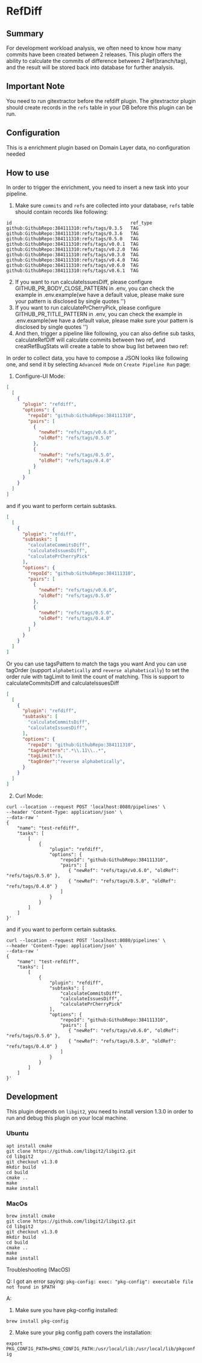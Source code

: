 # RefDiff
## Summary

For development workload analysis, we often need to know how many commits have been created between 2 releases. This plugin offers the ability to calculate the commits of difference between 2 Ref(branch/tag), and the result will be stored back into database for further analysis.

## Important Note

You need to run gitextractor before the refdiff plugin. The gitextractor plugin should create records in the `refs` table in your DB before this plugin can be run.

## Configuration

This is a enrichment plugin based on Domain Layer data, no configuration needed

## How to use

In order to trigger the enrichment, you need to insert a new task into your pipeline.

1. Make sure `commits` and `refs` are collected into your database, `refs` table should contain records like following:
```
id                                            ref_type
github:GithubRepo:384111310:refs/tags/0.3.5   TAG
github:GithubRepo:384111310:refs/tags/0.3.6   TAG
github:GithubRepo:384111310:refs/tags/0.5.0   TAG
github:GithubRepo:384111310:refs/tags/v0.0.1  TAG
github:GithubRepo:384111310:refs/tags/v0.2.0  TAG
github:GithubRepo:384111310:refs/tags/v0.3.0  TAG
github:GithubRepo:384111310:refs/tags/v0.4.0  TAG
github:GithubRepo:384111310:refs/tags/v0.6.0  TAG
github:GithubRepo:384111310:refs/tags/v0.6.1  TAG
```
2. If you want to run calculateIssuesDiff, please configure GITHUB_PR_BODY_CLOSE_PATTERN in .env, you can check the example in .env.example(we have a default value, please make sure your pattern is disclosed by single quotes '')
3. If you want to run calculatePrCherryPick, please configure GITHUB_PR_TITLE_PATTERN in .env, you can check the example in .env.example(we have a default value, please make sure your pattern is disclosed by single quotes '')
4. And then, trigger a pipeline like following, you can also define sub tasks, calculateRefDiff will calculate commits between two ref, and creatRefBugStats will create a table to show bug list between two ref:
   
In order to collect data, you have to compose a JSON looks like following one, and send it by selecting `Advanced Mode` on `Create Pipeline Run` page:
1. Configure-UI Mode:
```json
[
  [
    {
      "plugin": "refdiff",
      "options": {
        "repoId": "github:GithubRepo:384111310",
        "pairs": [
          {
            "newRef": "refs/tags/v0.6.0",
            "oldRef": "refs/tags/0.5.0"
          },
          {
            "newRef": "refs/tags/0.5.0",
            "oldRef": "refs/tags/0.4.0"
          }
        ]
      }
    }
  ]
]
```
and if you want to perform certain subtasks.
```json
[
  [
    {
      "plugin": "refdiff",
      "subtasks": [
        "calculateCommitsDiff",
        "calculateIssuesDiff",
        "calculatePrCherryPick"
      ],
      "options": {
        "repoId": "github:GithubRepo:384111310",
        "pairs": [
          {
            "newRef": "refs/tags/v0.6.0",
            "oldRef": "refs/tags/0.5.0"
          },
          {
            "newRef": "refs/tags/0.5.0",
            "oldRef": "refs/tags/0.4.0"
          }
        ]
      }
    }
  ]
]
```
Or you can use tagsPattern to match the tags you want
And you can use tagOrder (support `alphabetically` and `reverse alphabetically`) to set the order rule with tagLimit to limit the count of matching.
This is support to calculateCommitsDiff and calculateIssuesDiff
```json
[
  [
    {
      "plugin": "refdiff",
      "subtasks": [
        "calculateCommitsDiff",
        "calculateIssuesDiff",
      ],
      "options": {
        "repoId": "github:GithubRepo:384111310",
        "tagsPattern":".*\\.11\\..*",
        "tagLimit":3,
        "tagOrder":"reverse alphabetically",
      }
    }
  ]
]
```

2. Curl Mode:
```
curl --location --request POST 'localhost:8080/pipelines' \
--header 'Content-Type: application/json' \
--data-raw '
{
    "name": "test-refdiff",
    "tasks": [
        [
            {
                "plugin": "refdiff",
                "options": {
                    "repoId": "github:GithubRepo:384111310",
                    "pairs": [
                       { "newRef": "refs/tags/v0.6.0", "oldRef": "refs/tags/0.5.0" },
                       { "newRef": "refs/tags/0.5.0", "oldRef": "refs/tags/0.4.0" }
                    ]
                }
            }
        ]
    ]
}'
```
and if you want to perform certain subtasks.
```
curl --location --request POST 'localhost:8080/pipelines' \
--header 'Content-Type: application/json' \
--data-raw '
{
    "name": "test-refdiff",
    "tasks": [
        [
            {
                "plugin": "refdiff",
                "subtasks": [
                    "calculateCommitsDiff",
                    "calculateIssuesDiff",
                    "calculatePrCherryPick"
                ],
                "options": {
                    "repoId": "github:GithubRepo:384111310",
                    "pairs": [
                       { "newRef": "refs/tags/v0.6.0", "oldRef": "refs/tags/0.5.0" },
                       { "newRef": "refs/tags/0.5.0", "oldRef": "refs/tags/0.4.0" }
                    ]
                }
            }
        ]
    ]
}'
```

## Development

This plugin depends on `libgit2`, you need to install version 1.3.0 in order to run and debug this plugin on your local
machine.

### Ubuntu

```
apt install cmake
git clone https://github.com/libgit2/libgit2.git
cd libgit2
git checkout v1.3.0
mkdir build
cd build
cmake ..
make
make install
```

### MacOs

```
brew install cmake
git clone https://github.com/libgit2/libgit2.git
cd libgit2
git checkout v1.3.0
mkdir build
cd build
cmake ..
make
make install
```

Troubleshooting (MacOS)

Q: I got an error saying: `pkg-config: exec: "pkg-config": executable file not found in $PATH`

A:

1. Make sure you have pkg-config installed:

  `brew install pkg-config`

2. Make sure your pkg config path covers the installation: 

  `export PKG_CONFIG_PATH=$PKG_CONFIG_PATH:/usr/local/lib:/usr/local/lib/pkgconfig`

